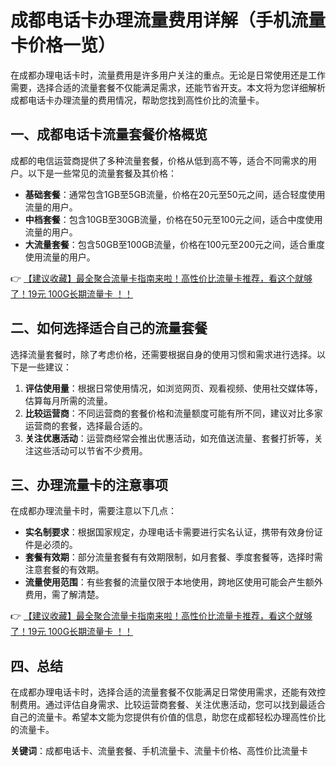 # 成都电话卡办理流量费用详解（手机流量卡价格一览）

在成都办理电话卡时，流量费用是许多用户关注的重点。无论是日常使用还是工作需要，选择合适的流量套餐不仅能满足需求，还能节省开支。本文将为您详细解析成都电话卡办理流量的费用情况，帮助您找到高性价比的流量卡。

## 一、成都电话卡流量套餐价格概览

成都的电信运营商提供了多种流量套餐，价格从低到高不等，适合不同需求的用户。以下是一些常见的流量套餐及其价格：

- **基础套餐**：通常包含1GB至5GB流量，价格在20元至50元之间，适合轻度使用流量的用户。
- **中档套餐**：包含10GB至30GB流量，价格在50元至100元之间，适合中度使用流量的用户。
- **大流量套餐**：包含50GB至100GB流量，价格在100元至200元之间，适合重度使用流量的用户。

👉 [【建议收藏】最全聚合流量卡指南来啦！高性价比流量卡推荐，看这个就够了！19元 100G长期流量卡 ！！](https://bit.ly/Liuliangka)

## 二、如何选择适合自己的流量套餐

选择流量套餐时，除了考虑价格，还需要根据自身的使用习惯和需求进行选择。以下是一些建议：

1. **评估使用量**：根据日常使用情况，如浏览网页、观看视频、使用社交媒体等，估算每月所需的流量。
2. **比较运营商**：不同运营商的套餐价格和流量额度可能有所不同，建议对比多家运营商的套餐，选择最合适的。
3. **关注优惠活动**：运营商经常会推出优惠活动，如充值送流量、套餐打折等，关注这些活动可以节省不少费用。

## 三、办理流量卡的注意事项

在成都办理流量卡时，需要注意以下几点：

- **实名制要求**：根据国家规定，办理电话卡需要进行实名认证，携带有效身份证件是必须的。
- **套餐有效期**：部分流量套餐有有效期限制，如月套餐、季度套餐等，选择时需注意套餐的有效期。
- **流量使用范围**：有些套餐的流量仅限于本地使用，跨地区使用可能会产生额外费用，需了解清楚。

👉 [【建议收藏】最全聚合流量卡指南来啦！高性价比流量卡推荐，看这个就够了！19元 100G长期流量卡 ！！](https://bit.ly/Liuliangka)

## 四、总结

在成都办理电话卡时，选择合适的流量套餐不仅能满足日常使用需求，还能有效控制费用。通过评估自身需求、比较运营商套餐、关注优惠活动，您可以找到最适合自己的流量卡。希望本文能为您提供有价值的信息，助您在成都轻松办理高性价比的流量卡。

**关键词**：成都电话卡、流量套餐、手机流量卡、流量卡价格、高性价比流量卡